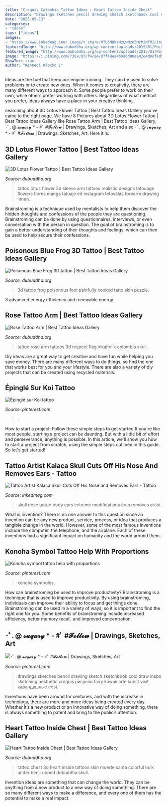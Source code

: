 ```yaml
---
title: "Croquis Colombia Tattoo Ideas : Heart Tattoo Inside Chest"
description: "Drawings sketches pencil drawing sketch sketchbook cool draw inspo sketching aesthetic croquis рисунки fairy kawaii arte kunst visit карандашные cost"
date: "2023-05-13"
categories:
- "ideas"
tags: ["ideas"]
images:
- "https://www.inkedmag.com/.image/t_share/MTU5NDkzMzQwNzU5MzM2NTM2/instagramkalacask.jpg"
featuredImage: "http://www.dubuddha.org/wp-content/uploads/2015/01/Poisonous-Blue-Frog-3D-tattoo.jpg"
featured_image: "http://www.dubuddha.org/wp-content/uploads/2015/01/Poisonous-Blue-Frog-3D-tattoo.jpg"
image: "https://i.pinimg.com/736x/07/f4/8e/07f48ea4b9a6d80ee82e4d0efed5404d.jpg"
ShowToc: true
author: "Kennedi Klocko I"
---
```



Ideas are the fuel that keep our engine running. They can be used to solve problems or to create new ones. When it comes to creativity, there are many different ways to approach it. Some people prefer to work on their own, while others prefer working with others. Regardless of what method you prefer, ideas always have a place in your creative thinking.

	

		
searching about 3D Lotus Flower Tattoo | Best Tattoo Ideas Gallery you've came to the right page. We have 8 Pictures about 3D Lotus Flower Tattoo | Best Tattoo Ideas Gallery like Rose Tattoo Arm | Best Tattoo Ideas Gallery, ･ﾟ. @ 𝓼𝓾𝓺𝓪𝓻𝔂 * - #ﾟ #𝓕𝓸𝓵𝓵𝓸𝔀 | Drawings, Sketches, Art and also ･ﾟ. @ 𝓼𝓾𝓺𝓪𝓻𝔂 * - #ﾟ #𝓕𝓸𝓵𝓵𝓸𝔀 | Drawings, Sketches, Art. Here it is:
		
    
## 3D Lotus Flower Tattoo | Best Tattoo Ideas Gallery

<img loading=lazy src="http://www.dubuddha.org/wp-content/uploads/2016/11/3D-Lotus-Flower-Tattoo-by-coldgraytattoo-728x728.jpg" onerror="this.onerror=null;this.src='https://tse3.mm.bing.net/th?id=OIP.L7LeRFugI8VRPiYcJRx6pgHaHa&amp;pid=15.1';" alt="3D Lotus Flower Tattoo | Best Tattoo Ideas Gallery">

_Source: dubuddha.org_

>tattoo lotus flower 3d sleeve arm tattoos realistic designs tatouage flowers flores manga tatuaje ed instagram tetoválás forearm drawing innen. 

	

Brainstroming is a technique used by mentalists to help them discover the hidden thoughts and confessions of the people they are questioning. Brainstroming can be done by using questionnaires, interviews, or even conversation with the person in question. The goal of brainstroming is to gain a better understanding of their thoughts and feelings, which can then be used to help secure their confessions.

    
## Poisonous Blue Frog 3D Tattoo | Best Tattoo Ideas Gallery

<img loading=lazy src="http://www.dubuddha.org/wp-content/uploads/2015/01/Poisonous-Blue-Frog-3D-tattoo.jpg" onerror="this.onerror=null;this.src='https://tse1.mm.bing.net/th?id=OIP.5u62evbK_bm39HY2ypm0zQHaJ3&amp;pid=15.1';" alt="Poisonous Blue Frog 3D tattoo | Best Tattoo Ideas Gallery">

_Source: dubuddha.org_

>3d tattoo frog poisonous foot painfully hooked tatto skin puzzle. 

	

3.advanced energy efficiency and renewable energy

    
## Rose Tattoo Arm | Best Tattoo Ideas Gallery

<img loading=lazy src="http://www.dubuddha.org/wp-content/uploads/2015/09/Rose-Tattoo-Arm-by-Inkaholik-Tattoos.jpg" onerror="this.onerror=null;this.src='https://tse3.mm.bing.net/th?id=OIP.QUWv9iNHN9Lw7MbhzONX-gHaHa&amp;pid=15.1';" alt="Rose Tattoo Arm | Best Tattoo Ideas Gallery">

_Source: dubuddha.org_

>tattoo rose arm tattoos 3d respect flag inkaholik colombia skull. 

	

Diy ideas are a great way to get creative and have fun while helping you save money. There are many different ways to do things, so find the one that works best for you and your lifestyle. There are also a variety of diy projects that can be created using recycled materials.

    
## Épinglé Sur Koi Tattoo

<img loading=lazy src="https://i.pinimg.com/736x/10/f8/03/10f8031ae7f764a39d8dea8dcfc9d9e6.jpg" onerror="this.onerror=null;this.src='https://tse2.mm.bing.net/th?id=OIP.2RcKeUet7DoL-mVt-0hhIAHaKO&amp;pid=15.1';" alt="Épinglé sur Koi tattoo">

_Source: pinterest.com_

>. 

	

How to start a project: Follow these simple steps to get started
If you're like most people, starting a project can be daunting. But with a little bit of effort and perseverance, anything is possible. In this article, we'll show you how to start a project from scratch, using the simple steps outlined in this guide. So let's get started!

    
## Tattoo Artist Kalaca Skull Cuts Off His Nose And Removes Ears - Tattoo

<img loading=lazy src="https://www.inkedmag.com/.image/t_share/MTU5NDkzMzQwNzU5MzM2NTM2/instagramkalacask.jpg" onerror="this.onerror=null;this.src='https://tse2.mm.bing.net/th?id=OIP.xKYc8reFuUWO9D5TfOuQOwHaEU&amp;pid=15.1';" alt="Tattoo Artist Kalaca Skull Cuts Off His Nose and Removes Ears - Tattoo">

_Source: inkedmag.com_

>skull nose tattoo body ears extreme modifications cuts removes artist. 

	

What is invention?
There is no one answer to this question since an invention can be any new product, service, process, or idea that produces a tangible change in the world. However, some of the most famous inventions include the computer, the telephone, and the airplane. Each of these inventions had a significant impact on humanity and the world around them.

    
## Konoha Symbol Tattoo Help With Proportions

<img loading=lazy src="https://i.pinimg.com/736x/07/f4/8e/07f48ea4b9a6d80ee82e4d0efed5404d.jpg" onerror="this.onerror=null;this.src='https://tse2.mm.bing.net/th?id=OIP.reVvdRWQZWmz8kvToWuk3wHaNL&amp;pid=15.1';" alt="Konoha symbol tattoo help with proportions">

_Source: pinterest.com_

>konoha symboles. 

	

How can brainstroming be used to improve productivity?
Brainstroming is a technique that is used to improve productivity. By using brainstroming, individuals can improve their ability to focus and get things done. Brainstroming can be used in a variety of ways, so it is important to find the right one for you. Some benefits of brainstroming include increased efficiency, better memory recall, and improved concentration.

    
## ･ﾟ. @ 𝓼𝓾𝓺𝓪𝓻𝔂 * - #ﾟ #𝓕𝓸𝓵𝓵𝓸𝔀 | Drawings, Sketches, Art

<img loading=lazy src="https://i.pinimg.com/736x/46/b2/18/46b2182a0e1b9ba9c56ca0f61eabfb7a.jpg" onerror="this.onerror=null;this.src='https://tse3.mm.bing.net/th?id=OIP.5GC-tmyjaJbUVlXtYOnXVwHaHL&amp;pid=15.1';" alt="･ﾟ. @ 𝓼𝓾𝓺𝓪𝓻𝔂 * - #ﾟ #𝓕𝓸𝓵𝓵𝓸𝔀 | Drawings, Sketches, Art">

_Source: pinterest.com_

>drawings sketches pencil drawing sketch sketchbook cool draw inspo sketching aesthetic croquis рисунки fairy kawaii arte kunst visit карандашные cost. 

	

Inventions have been around for centuries, and with the increase in technology, there are more and more ideas being created every day. Whether it’s a new product or an innovative way of doing something, there is always something to patent and bring to the public’s attention.

    
## Heart Tattoo Inside Chest | Best Tattoo Ideas Gallery

<img loading=lazy src="http://www.dubuddha.org/wp-content/uploads/2017/11/Heart-Tattoo-Inside-Chest-by-Benji-Tattoos-728x716.jpg" onerror="this.onerror=null;this.src='https://tse4.mm.bing.net/th?id=OIP.jHYuoqaJf6R7xsdkOUXuFgHaHS&amp;pid=15.1';" alt="Heart Tattoo Inside Chest | Best Tattoo Ideas Gallery">

_Source: dubuddha.org_

>tattoo chest 3d heart inside tattoos skin muerte santa colorful hulk under benji ripped dubuddha skull. 

	

Invention ideas are something that can change the world. They can be anything from a new product to a new way of doing something. There are so many different ways to make a difference, and every one of them has the potential to make a real impact.

